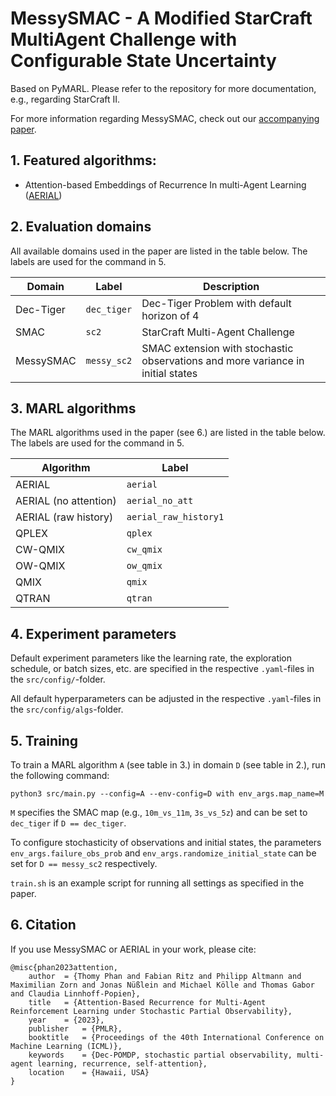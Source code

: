 # MessySMAC - A Modified StarCraft MultiAgent Challenge with Configurable State Uncertainty

Based on PyMARL. Please refer to the repository for more documentation, e.g., regarding StarCraft II.

For more information regarding MessySMAC, check out our [accompanying paper](https://arxiv.org/abs/2301.01649).

## 1. Featured algorithms:

- Attention-based Embeddings of Recurrence In multi-Agent Learning ([AERIAL](https://arxiv.org/abs/2301.01649))

## 2. Evaluation domains

All available domains used in the paper are listed in the table below. The labels are used for the command in 5.

| Domain   	   	| Label            | Description                                                                     |
|---------------|------------------|---------------------------------------------------------------------------------|
| Dec-Tiger     | `dec_tiger`      | Dec-Tiger Problem with default horizon of 4	                                 |
| SMAC          | `sc2`            | StarCraft Multi-Agent Challenge                      					         |
| MessySMAC     | `messy_sc2`      | SMAC extension with stochastic observations and more variance in initial states |

## 3. MARL algorithms

The MARL algorithms used in the paper (see 6.) are listed in the table below. The labels are used for the command  in 5.

| Algorithm            | Label                  |
|----------------------|------------------------|
| AERIAL               | `aerial`               |
| AERIAL (no attention)| `aerial_no_att`        |
| AERIAL (raw history) | `aerial_raw_history1`  |
| QPLEX                | `qplex`                |
| CW-QMIX              | `cw_qmix`              |
| OW-QMIX              | `ow_qmix`              |
| QMIX                 | `qmix`                 |
| QTRAN                | `qtran`                |


## 4. Experiment parameters

Default experiment parameters like the learning rate, the exploration schedule, or batch sizes, etc. are specified in the respective `.yaml`-files in the `src/config/`-folder.

All default hyperparameters can be adjusted in the respective `.yaml`-files in the `src/config/algs`-folder.

## 5. Training

To train a MARL algorithm `A` (see table in 3.) in domain `D` (see table in 2.), run the following command:

    python3 src/main.py --config=A --env-config=D with env_args.map_name=M

`M` specifies the SMAC map (e.g., `10m_vs_11m`, `3s_vs_5z`) and can be set to `dec_tiger` if `D == dec_tiger`.

To configure stochasticity of observations and initial states, the parameters `env_args.failure_obs_prob` and `env_args.randomize_initial_state` can be set for `D == messy_sc2` respectively.

`train.sh` is an example script for running all settings as specified in the paper.

## 6. Citation
If you use MessySMAC or AERIAL in your work, please cite:

```
@misc{phan2023attention,
    author  = {Thomy Phan and Fabian Ritz and Philipp Altmann and Maximilian Zorn and Jonas Nüßlein and Michael Kölle and Thomas Gabor and Claudia Linnhoff-Popien},
    title   = {Attention-Based Recurrence for Multi-Agent Reinforcement Learning under Stochastic Partial Observability},
    year    = {2023},
    publisher	= {PMLR},
    booktitle	= {Proceedings of the 40th International Conference on Machine Learning (ICML)},
    keywords	= {Dec-POMDP, stochastic partial observability, multi-agent learning, recurrence, self-attention},
    location    = {Hawaii, USA}
}
```